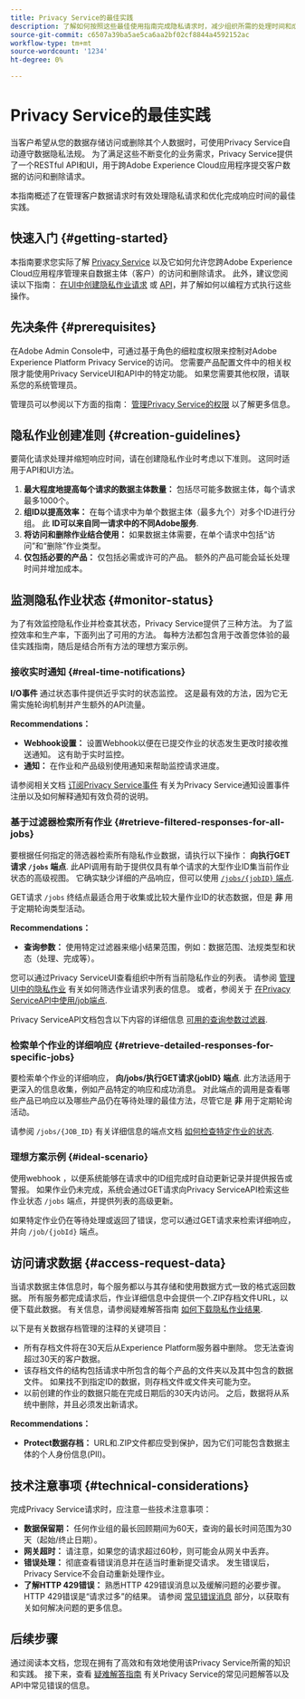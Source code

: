 ```yaml
---
title: Privacy Service的最佳实践
description: 了解如何按照这些最佳使用指南完成隐私请求时，减少组织所需的处理时间和成本。
source-git-commit: c6507a39ba5ae5ca6aa2bf02cf8844a4592152ac
workflow-type: tm+mt
source-wordcount: '1234'
ht-degree: 0%

---
```


# Privacy Service的最佳实践

当客户希望从您的数据存储访问或删除其个人数据时，可使用Privacy Service自动遵守数据隐私法规。 为了满足这些不断变化的业务需求，Privacy Service提供了一个RESTful API和UI，用于跨Adobe Experience Cloud应用程序提交客户数据的访问和删除请求。

本指南概述了在管理客户数据请求时有效处理隐私请求和优化完成响应时间的最佳实践。

## 快速入门 {#getting-started}

本指南要求您实际了解 [Privacy Service](./home.md) 以及它如何允许您跨Adobe Experience Cloud应用程序管理来自数据主体（客户）的访问和删除请求。 此外，建议您阅读以下指南： [在UI中创建隐私作业请求](./ui/user-guide.md#create-a-new-privacy-job-request) 或 [API](./api/overview.md)，并了解如何以编程方式执行这些操作。

## 先决条件 {#prerequisites}

在Adobe Admin Console中，可通过基于角色的细粒度权限来控制对Adobe Experience Platform Privacy Service的访问。 您需要产品配置文件中的相关权限才能使用Privacy ServiceUI和API中的特定功能。 如果您需要其他权限，请联系您的系统管理员。

管理员可以参阅以下方面的指南： [管理Privacy Service的权限](./permissions.md) 以了解更多信息。

## 隐私作业创建准则 {#creation-guidelines}

要简化请求处理并缩短响应时间，请在创建隐私作业时考虑以下准则。 这同时适用于API和UI方法。

1. **最大程度地提高每个请求的数据主体数量：** 包括尽可能多数据主体，每个请求最多1000个。
2. **组ID以提高效率：** 在每个请求中为单个数据主体（最多九个）对多个ID进行分组。 此 **ID可以来自同一请求中的不同Adobe服务**.
3. **将访问和删除作业结合使用：** 如果数据主体需要，在单个请求中包括“访问”和“删除”作业类型。
4. **仅包括必要的产品：** 仅包括必需或许可的产品。 额外的产品可能会延长处理时间并增加成本。

## 监测隐私作业状态 {#monitor-status}

为了有效监控隐私作业并检查其状态，Privacy Service提供了三种方法。 为了监控效率和生产率，下面列出了可用的方法。 每种方法都包含用于改善您体验的最佳实践指南，随后是结合所有方法的理想方案示例。

### 接收实时通知 {#real-time-notifications}

**I/O事件** 通过状态事件提供近乎实时的状态监控。 这是最有效的方法，因为它无需实施轮询机制并产生额外的API流量。

**Recommendations：**

- **Webhook设置：** 设置Webhook以便在已提交作业的状态发生更改时接收推送通知。 这有助于实时监控。
- **通知：** 在作业和产品级别使用通知来帮助监控请求进度。

请参阅相关文档 [订阅Privacy Service事件](./privacy-events.md) 有关为Privacy Service通知设置事件注册以及如何解释通知有效负荷的说明。

### 基于过滤器检索所有作业 {#retrieve-filtered-responses-for-all-jobs}

要根据任何指定的筛选器检索所有隐私作业数据，请执行以下操作： **向执行GET请求 `/jobs` 端点**. 此API调用有助于提供仅具有单个请求的大型作业ID集当前作业状态的高级视图。 它确实缺少详细的产品响应，但可以使用 [`/jobs/{jobID}` 端点](#retrieve-detailed-responses-for-specific-jobs).

GET请求 `/jobs` 终结点最适合用于收集或比较大量作业ID的状态数据，但是 **非** 用于定期轮询类型活动。

**Recommendations：**

- **查询参数：** 使用特定过滤器来缩小结果范围，例如：数据范围、法规类型和状态（处理、完成等）。

您可以通过Privacy ServiceUI查看组织中所有当前隐私作业的列表。 请参阅 [管理UI中的隐私作业](./ui/user-guide.md#job-requests) 有关如何筛选作业请求列表的信息。 或者，参阅关于 [在Privacy ServiceAPI中使用/job端点](./api/privacy-jobs.md).

Privacy ServiceAPI文档包含以下内容的详细信息 [可用的查询参数过滤器](https://developer.adobe.com/experience-platform-apis/references/privacy-service/#tag/Privacy-jobs/operation/listPrivacyJobs).

### 检索单个作业的详细响应 {#retrieve-detailed-responses-for-specific-jobs}

要检索单个作业的详细响应， **向/jobs/执行GET请求{jobID} 端点**. 此方法适用于更深入的信息收集，例如产品特定的响应和成功消息。 对此端点的调用是查看哪些产品已响应以及哪些产品仍在等待处理的最佳方法，尽管它是 **非** 用于定期轮询活动。

请参阅 `/jobs/{JOB_ID}` 有关详细信息的端点文档 [如何检查特定作业的状态](./api/privacy-jobs.md#check-status).

### 理想方案示例 {#ideal-scenario}

使用webhook ，以便系统能够在请求中的ID组完成时自动更新记录并提供报告或警报。 如果作业仍未完成，系统会通过GET请求向Privacy ServiceAPI检索这些作业状态 `/jobs` 端点，并提供列表的高级更新。

如果特定作业仍在等待处理或返回了错误，您可以通过GET请求来检索详细响应，并向 `/job/{jobId}` 端点。

## 访问请求数据 {#access-request-data}

当请求数据主体信息时，每个服务都以与其存储和使用数据方式一致的格式返回数据。 所有服务都完成请求后，作业详细信息中会提供一个.ZIP存档文件URL，以便下载此数据。 有关信息，请参阅疑难解答指南 [如何下载隐私作业结果](https://experienceleague.adobe.com/docs/experience-platform/privacy/troubleshooting-guide.html?lang=en#how-do-i-download-the-results-of-my-completed-privacy-jobs%3F).

以下是有关数据存档管理的注释的关键项目：

- 所有存档文件将在30天后从Experience Platform服务器中删除。 您无法查询超过30天的客户数据。
- 该存档文件的结构包括请求中所包含的每个产品的文件夹以及其中包含的数据文件。 如果找不到指定ID的数据，则存档文件或文件夹可能为空。
- 以前创建的作业的数据只能在完成日期后的30天内访问。 之后，数据将从系统中删除，并且必须发出新请求。

**Recommendations：**

- **Protect数据存档：** URL和.ZIP文件都应受到保护，因为它们可能包含数据主体的个人身份信息(PII)。

## 技术注意事项 {#technical-considerations}

完成Privacy Service请求时，应注意一些技术注意事项：

- **数据保留期：** 任何作业组的最长回顾期间为60天，查询的最长时间范围为30天（起始/终止日期）。
- **网关超时：** 请注意，如果您的请求超过60秒，则可能会从网关中丢弃。
- **错误处理：** 彻底查看错误消息并在适当时重新提交请求。 发生错误后，Privacy Service不会自动重新处理作业。
- **了解HTTP 429错误：** 熟悉HTTP 429错误消息以及缓解问题的必要步骤。 HTTP 429错误是“请求过多”的结果。 请参阅 [常见错误消息](./troubleshooting-guide.md#common-error-messages) 部分，以获取有关如何解决问题的更多信息。

## 后续步骤

通过阅读本文档，您现在拥有了高效和有效地使用该Privacy Service所需的知识和实践。 接下来，查看 [疑难解答指南](./troubleshooting-guide.md) 有关Privacy Service的常见问题解答以及API中常见错误的信息。

